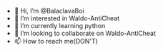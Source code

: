 - 👋 Hi, I’m @BalaclavaBoi
- 👀 I’m interested in Waldo-AntiCheat
- 🌱 I’m currently learning python
- 💞️ I’m looking to collaborate on Waldo-AntiCheat
- 📫 How to reach me(DON'T)
